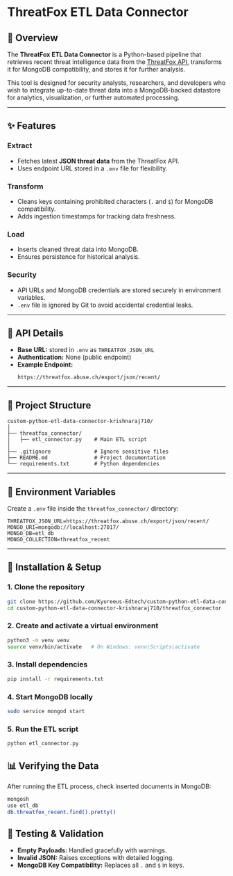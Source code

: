 
# ThreatFox ETL Data Connector

## 📌 Overview
The **ThreatFox ETL Data Connector** is a Python-based pipeline that retrieves recent threat intelligence data from the [ThreatFox API](https://threatfox.abuse.ch/), transforms it for MongoDB compatibility, and stores it for further analysis.  

This tool is designed for security analysts, researchers, and developers who wish to integrate up-to-date threat data into a MongoDB-backed datastore for analytics, visualization, or further automated processing.

***

## ✨ Features

### **Extract**
- Fetches latest **JSON threat data** from the ThreatFox API.
- Uses endpoint URL stored in a `.env` file for flexibility.

### **Transform**
- Cleans keys containing prohibited characters (`.` and `$`) for MongoDB compatibility.
- Adds ingestion timestamps for tracking data freshness.

### **Load**
- Inserts cleaned threat data into MongoDB.
- Ensures persistence for historical analysis.

### **Security**
- API URLs and MongoDB credentials are stored securely in environment variables.
- `.env` file is ignored by Git to avoid accidental credential leaks.

***

## 🔗 API Details
- **Base URL:** stored in `.env` as `THREATFOX_JSON_URL`
- **Authentication:** None (public endpoint)
- **Example Endpoint:**  
  ```
  https://threatfox.abuse.ch/export/json/recent/
  ```

***

## 📂 Project Structure
```
custom-python-etl-data-connector-krishnaraj710/
│
├── threatfox_connector/
│   ├── etl_connector.py    # Main ETL script
│
├── .gitignore              # Ignore sensitive files
├── README.md               # Project documentation
└── requirements.txt        # Python dependencies
```

***

## 🔧 Environment Variables
Create a `.env` file inside the `threatfox_connector/` directory:

```env
THREATFOX_JSON_URL=https://threatfox.abuse.ch/export/json/recent/
MONGO_URI=mongodb://localhost:27017/
MONGO_DB=etl_db
MONGO_COLLECTION=threatfox_recent
```

***

## 🚀 Installation & Setup

### **1. Clone the repository**
```bash
git clone https://github.com/Kyureeus-Edtech/custom-python-etl-data-connector-krishnaraj710.git
cd custom-python-etl-data-connector-krishnaraj710/threatfox_connector
```

### **2. Create and activate a virtual environment**
```bash
python3 -m venv venv
source venv/bin/activate   # On Windows: venv\Scripts\activate
```

### **3. Install dependencies**
```bash
pip install -r requirements.txt
```

### **4. Start MongoDB locally**
```bash
sudo service mongod start
```

### **5. Run the ETL script**
```bash
python etl_connector.py
```


## 📊 Verifying the Data
After running the ETL process, check inserted documents in MongoDB:

```bash
mongosh
use etl_db
db.threatfox_recent.find().pretty()
```

## 🧪 Testing & Validation
- **Empty Payloads:** Handled gracefully with warnings.
- **Invalid JSON:** Raises exceptions with detailed logging.
- **MongoDB Key Compatibility:** Replaces all `.` and `$` in keys.

